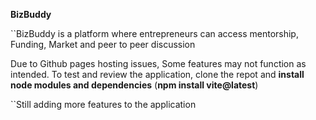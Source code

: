 **BizBuddy**

``BizBuddy is a platform where entrepreneurs can access mentorship, Funding, Market and peer to peer discussion


Due to Github pages hosting issues, Some features may not function as intended. To test and review the application, clone the repot and **install node modules and dependencies** (**npm install vite@latest**) 

``Still adding more features to the application 
